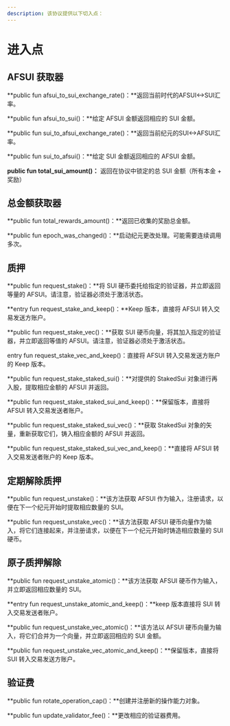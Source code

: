```yaml
---
description: 该协议提供以下切入点：
---
```


# 进入点

## AFSUI 获取器

**public fun afsui\_to\_sui\_exchange\_rate()：**返回当前时代的AFSUI<->SUI汇率。

**public fun afsui\_to\_sui()：**给定 AFSUI 金额返回相应的 SUI 金额。

**public fun sui\_to\_afsui\_exchange\_rate()：**返回当前纪元的SUI<->AFSUI汇率。

**public fun sui\_to\_afsui()：**给定 SUI 金额返回相应的 AFSUI 金额。

**public fun total\_sui\_amount()：** 返回在协议中锁定的总 SUI 金额（所有本金 + 奖励）

## 总金额获取器

**public fun total\_rewards\_amount()：**返回已收集的奖励总金额。&#x20;

**public fun epoch\_was\_changed()：**启动纪元更改处理。可能需要连续调用多次。

## 质押

**public fun request\_stake()：**将 SUI 硬币委托给指定的验证器，并立即返回等量的 AFSUI。请注意，验证器必须处于激活状态。&#x20;

**entry fun request\_stake\_and\_keep()：**Keep 版本，直接将 AFSUI 转入交易发送方账户。&#x20;

**public fun request\_stake\_vec()：**获取 SUI 硬币向量，将其加入指定的验证器，并立即返回等值的 AFSUI。请注意，验证器必须处于激活状态。

entry fun request\_stake\_vec\_and\_keep()：直接将 AFSUI 转入交易发送方账户的 Keep 版本。&#x20;

**public fun request\_stake\_staked\_sui()：**对提供的 StakedSui 对象进行再入股，提取相应金额的 AFSUI 并返回。&#x20;

**public fun request\_stake\_staked\_sui\_and\_keep()：**保留版本，直接将 AFSUI 转入交易发送者账户。&#x20;

**public fun request\_stake\_staked\_sui\_vec()：**获取 StakedSui 对象的矢量，重新获取它们，铸入相应金额的 AFSUI 并返回。&#x20;

**public fun request\_stake\_staked\_sui\_vec\_and\_keep()：**直接将 AFSUI 转入交易发送者账户的 Keep 版本。

## 定期解除质押

**public fun request\_unstake()：**该方法获取 AFSUI 作为输入，注册请求，以便在下一个纪元开始时提取相应数量的 SUI。&#x20;

**public fun request\_unstake\_vec()：**该方法获取 AFSUI 硬币向量作为输入，将它们连接起来，并注册请求，以便在下一个纪元开始时铸造相应数量的 SUI 硬币。

## 原子质押解除

**public fun request\_unstake\_atomic()：**该方法获取 AFSUI 硬币作为输入，并立即返回相应数量的 SUI。&#x20;

**entry fun request\_unstake\_atomic\_and\_keep()：**keep 版本直接将 SUI 转入交易发送者账户。&#x20;

**public fun request\_unstake\_vec\_atomic()：**该方法以 AFSUI 硬币向量为输入，将它们合并为一个向量，并立即返回相应的 SUI 金额。&#x20;

**public fun request\_unstake\_vec\_atomic\_and\_keep()：**保留版本，直接将 SUI 转入交易发送方账户。

## 验证费

**public fun rotate\_operation\_cap()：**创建并注册新的操作能力对象。&#x20;

**public fun update\_validator\_fee()：**更改相应的验证器费用。
